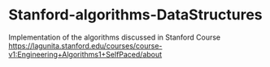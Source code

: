 # Stanford-algorithms-DataStructures
Implementation of the algorithms discussed in Stanford Course https://lagunita.stanford.edu/courses/course-v1:Engineering+Algorithms1+SelfPaced/about
